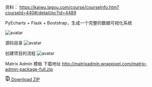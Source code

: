 资料： https://kaiwu.lagou.com/course/courseInfo.htm?courseId=440#/detail/pc?id=4489

PyEcharts + Flask + Bootstrap，生成一个完整的数据可视化系统

![avatar](https://s0.lgstatic.com/i/image/M00/57/FF/Ciqc1F9t0oqAeQ8MAADMbEXfveE881.png)

源码目录
![avatar](https://s0.lgstatic.com/i/image/M00/58/0B/CgqCHl9t1CSAY_xSAAIMAyI1xXo853.png)

创建项目的流程
![avatar](https://s0.lgstatic.com/i/image/M00/58/00/Ciqc1F9t1CuAflZ3AABiPQa-c3o820.png)



Matrix Admin 模板
下载地址 http://matrixadmin.wrappixel.com/matrix-admin-package-full.zip


<a class="d-flex flex-items-center text-gray-dark text-bold no-underline p-3" rel="nofollow" data-hydro-click="{&quot;event_type&quot;:&quot;clone_or_download.click&quot;,&quot;payload&quot;:{&quot;feature_clicked&quot;:&quot;DOWNLOAD_ZIP&quot;,&quot;git_repository_type&quot;:&quot;REPOSITORY&quot;,&quot;repository_id&quot;:295376786,&quot;originating_url&quot;:&quot;https://github.com/zhangziliang04/datastudio&quot;,&quot;user_id&quot;:null}}" data-hydro-click-hmac="f6e218f6f01826dcedcef519208ea45b61ef5e6415ee0b344efeb0295f141317" data-ga-click="Repository, download zip, location:repo overview" data-open-app="link" href="/zhangziliang04/datastudio/archive/master.zip">
                <svg class="octicon octicon-file-zip mr-3" viewBox="0 0 16 16" version="1.1" width="16" height="16" aria-hidden="true"><path fill-rule="evenodd" d="M3.5 1.75a.25.25 0 01.25-.25h3a.75.75 0 000 1.5h.5a.75.75 0 000-1.5h2.086a.25.25 0 01.177.073l2.914 2.914a.25.25 0 01.073.177v8.586a.25.25 0 01-.25.25h-.5a.75.75 0 000 1.5h.5A1.75 1.75 0 0014 13.25V4.664c0-.464-.184-.909-.513-1.237L10.573.513A1.75 1.75 0 009.336 0H3.75A1.75 1.75 0 002 1.75v11.5c0 .649.353 1.214.874 1.515a.75.75 0 10.752-1.298.25.25 0 01-.126-.217V1.75zM8.75 3a.75.75 0 000 1.5h.5a.75.75 0 000-1.5h-.5zM6 5.25a.75.75 0 01.75-.75h.5a.75.75 0 010 1.5h-.5A.75.75 0 016 5.25zm2 1.5A.75.75 0 018.75 6h.5a.75.75 0 010 1.5h-.5A.75.75 0 018 6.75zm-1.25.75a.75.75 0 000 1.5h.5a.75.75 0 000-1.5h-.5zM8 9.75A.75.75 0 018.75 9h.5a.75.75 0 010 1.5h-.5A.75.75 0 018 9.75zm-.75.75a1.75 1.75 0 00-1.75 1.75v3c0 .414.336.75.75.75h2.5a.75.75 0 00.75-.75v-3a1.75 1.75 0 00-1.75-1.75h-.5zM7 12.25a.25.25 0 01.25-.25h.5a.25.25 0 01.25.25v2.25H7v-2.25z"></path></svg>
                Download ZIP
</a>
